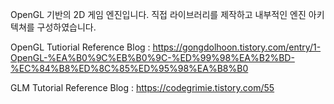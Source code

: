 OpenGL 기반의 2D 게임 엔진입니다.
직접 라이브러리를 제작하고 내부적인 엔진 아키텍쳐를 구성하였습니다.

OpenGL Tutiorial Reference Blog :
https://gongdolhoon.tistory.com/entry/1-OpenGL-%EA%B0%9C%EB%B0%9C-%ED%99%98%EA%B2%BD-%EC%84%B8%ED%8C%85%ED%95%98%EA%B8%B0

GLM Tutorial Reference Blog :
https://codegrimie.tistory.com/55

